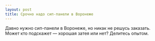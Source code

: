 ```yaml
---
layout: post 
title: Срочно надо сип-панели в Воронеже 
--- 
```

Давно нужно сип-панели в Воронеже, но никак не решусь заказать. Может кто подскажет — хорошая затея или нет? Делитесь опытом.
